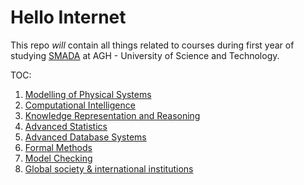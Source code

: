 # Hello Internet

This repo *will* contain all things related to courses during first year of studying [SMADA](https://syllabuskrk.agh.edu.pl/2017-2018/en/magnesite/study_plans/stacjonarne-informatyka-systems-modelling-and-data-analysis) at AGH - University of Science and Technology.  
  
TOC:  
1. [Modelling of Physical Systems](ModelingOfPhysicalSystems/README.md)
2. [Computational Intelligence](ComputionalIntelligence/README.md)
3. [Knowledge Representation and Reasoning](KnowledgeRepresentation/README.md)
4. [Advanced Statistics](AdvancedStatistics/README.md)
5. [Advanced Database Systems](AdvancedDatabaseSystems/README.md)
6. [Formal Methods](FormalMethods/README.md)
7. [Model Checking](ModelChecking/README.md)
8. [Global society & international institutions](GlobalSocietyAndInternationalInstitutions/README.md)

